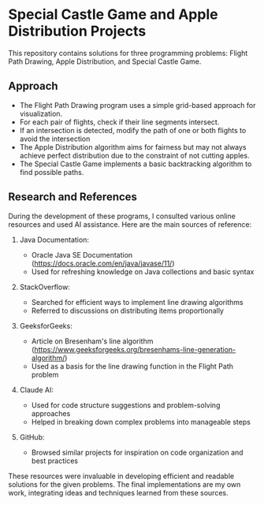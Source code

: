 # Special Castle Game and Apple Distribution Projects

This repository contains solutions for three programming problems: Flight Path Drawing, Apple Distribution, and Special Castle Game.

## Approach

- The Flight Path Drawing program uses a simple grid-based approach for visualization.
- For each pair of flights, check if their line segments intersect.
- If an intersection is detected, modify the path of one or both flights to avoid the intersection
- The Apple Distribution algorithm aims for fairness but may not always achieve perfect distribution due to the constraint of not cutting apples.
- The Special Castle Game implements a basic backtracking algorithm to find possible paths.

## Research and References

During the development of these programs, I consulted various online resources and used AI assistance. Here are the main sources of reference:

1. Java Documentation: 
   - Oracle Java SE Documentation (https://docs.oracle.com/en/java/javase/11/)
   - Used for refreshing knowledge on Java collections and basic syntax

2. StackOverflow:
   - Searched for efficient ways to implement line drawing algorithms
   - Referred to discussions on distributing items proportionally

3. GeeksforGeeks:
   - Article on Bresenham's line algorithm (https://www.geeksforgeeks.org/bresenhams-line-generation-algorithm/)
   - Used as a basis for the line drawing function in the Flight Path problem

4. Claude AI:
   - Used for code structure suggestions and problem-solving approaches
   - Helped in breaking down complex problems into manageable steps

5. GitHub:
   - Browsed similar projects for inspiration on code organization and best practices

These resources were invaluable in developing efficient and readable solutions for the given problems. The final implementations are my own work, integrating ideas and techniques learned from these sources.

